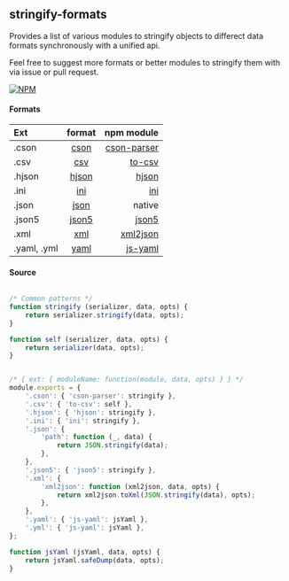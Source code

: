 ## stringify-formats

Provides a list of various modules to stringify objects to differect data formats synchronously with a unified api.

Feel free to suggest more formats or better modules to stringify them with via issue or pull request.

[![NPM](https://nodei.co/npm/stringify-formats.png)](https://nodei.co/npm/stringify-formats/)

#### Formats
| Ext   | format | npm module |
| :---- |:------:| ----------:|
| .cson | [cson](https://github.com/bevry/cson) | [cson-parser](https://www.npmjs.com/package/cson-parser) |
| .csv | [csv](https://en.wikipedia.org/wiki/Comma-separated_values) | [to-csv](https://www.npmjs.com/package/to-csv) |
| .hjson | [hjson](https://hjson.org/) | [hjson](https://www.npmjs.com/package/hjson) |
| .ini | [ini](https://en.wikipedia.org/wiki/INI_file) | [ini](https://www.npmjs.com/package/ini) |
| .json | [json](http://www.json.org/) | native |
| .json5 | [json5](http://json5.org/) | [json5](https://www.npmjs.com/package/json5) |
| .xml | [xml](https://en.wikipedia.org/wiki/XML) | [xml2json](https://www.npmjs.com/package/xml2json) |
| .yaml, .yml | [yaml](http://yaml.org/) | [js-yaml](https://www.npmjs.com/package/js-yaml) |

#### Source

````js

/* Common patterns */
function stringify (serializer, data, opts) {
	return serializer.stringify(data, opts);
}

function self (serializer, data, opts) {
	return serializer(data, opts);
}


/* { ext: { moduleName: function(module, data, opts) } } */
module.exports = {
	'.cson': { 'cson-parser': stringify },
	'.csv': { 'to-csv': self },
	'.hjson': { 'hjson': stringify },
	'.ini': { 'ini': stringify },
	'.json': {
		'path': function (_, data) {
			return JSON.stringify(data);
		},
	},
	'.json5': { 'json5': stringify },
	'.xml': {
		'xml2json': function (xml2json, data, opts) {
			return xml2json.toXml(JSON.stringify(data), opts);
		},
	},
	'.yaml': { 'js-yaml': jsYaml },
	'.yml': { 'js-yaml': jsYaml },
};

function jsYaml (jsYaml, data, opts) {
	return jsYaml.safeDump(data, opts);
}
````
